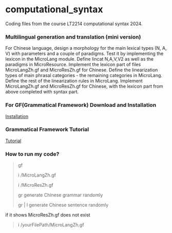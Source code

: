 # computational_syntax
Coding files from the course LT2214 computational syntax 2024.

### Multilingual generation and translation (mini version)

For Chinese language, design a morphology for the main lexical types (N, A, V) with parameters and a couple of paradigms. Test it by implementing the lexicon in the MicroLang module. Define lincat N,A,V,V2 as well as the paradigms in MicroResource. Implement the lexicon part of files MicroLangZh.gf and MicroResZh.gf for Chinese. 
Define the linearization types of main phrasal categories - the remaining categories in MicroLang. Define the rest of the linearization rules in MicroLang. Implement MicroLangZh.gf and MicroResZh.gf for Chinese, with the lexicon part from above completed with syntax part.


### For GF(Grammatical Framework) Download and Installation
[Installation](https://www.grammaticalframework.org/download/index-3.11.html)

### Grammatical Framework Tutorial
[Tutorial](https://www.grammaticalframework.org/doc/tutorial/gf-tutorial.html#toc8)

### How to run my code?
> gf
> 
> i /MicroLangZh.gf
> 
> i /MicroResZh.gf
> 
> gr            generate Chinese grammar randomly
> 
> gr | l        generate Chinese sentence randomly

if it shows MicroResZh.gf does not exist
> i /yourFilePath/MicroLangZh.gf

